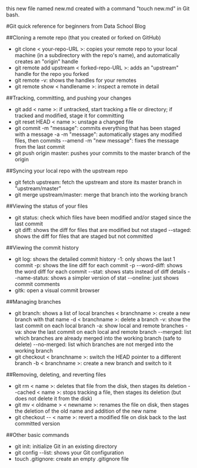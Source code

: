 this new file named new.md created with a command "touch new.md" in Git bash.

#Git quick reference for beginners from Data School Blog


##Cloning a remote repo (that you created or forked on GitHub)

   * git clone < your-repo-URL >: copies your remote repo to your local machine (in a subdirectory with the repo's name), and automatically creates an "origin" handle
   * git remote add upstream < forked-repo-URL >: adds an "upstream" handle for the repo you forked
   * git remote -v: shows the handles for your remotes
   * git remote show < handlename >: inspect a remote in detail

##Tracking, committing, and pushing your changes

   * git add < name >: if untracked, start tracking a file or directory; if tracked and modified, stage it for committing
   * git reset HEAD < name >: unstage a changed file
   * git commit -m "message": commits everything that has been staged with a message
        -a -m "message": automatically stages any modified files, then commits
        --amend -m "new message": fixes the message from the last commit
   * git push origin master: pushes your commits to the master branch of the origin

##Syncing your local repo with the upstream repo

   * git fetch upstream: fetch the upstream and store its master branch in "upstream/master"
   * git merge upstream/master: merge that branch into the working branch

##Viewing the status of your files

   * git status: check which files have been modified and/or staged since the last commit
   * git diff: shows the diff for files that are modified but not staged
        --staged: shows the diff for files that are staged but not committed

##Viewing the commit history

   * git log: shows the detailed commit history
        -1: only shows the last 1 commit
        -p: shows the line diff for each commit
        -p --word-diff: shows the word diff for each commit
        --stat: shows stats instead of diff details
        --name-status: shows a simpler version of stat
        --oneline: just shows commit comments
   * gitk: open a visual commit browser

##Managing branches

   * git branch: shows a list of local branches
        < branchname >: create a new branch with that name
        -d < branchname >: delete a branch
        -v: show the last commit on each local branch
        -a: show local and remote branches
        -va: show the last commit on each local and remote branch
        --merged: list which branches are already merged into the working branch (safe to delete)
        --no-merged: list which branches are not merged into the working branch
   * git checkout < branchname >: switch the HEAD pointer to a different branch
        -b < branchname >: create a new branch and switch to it

##Removing, deleting, and reverting files

   * git rm < name >: deletes that file from the disk, then stages its deletion
        --cached < name >: stops tracking a file, then stages its deletion (but does not delete it from the disk)
   * git mv < oldname > < newname >: renames the file on disk, then stages the deletion of the old name and addition of the new name
   * git checkout -- < name >: revert a modified file on disk back to the last committed version

##Other basic commands

   * git init: initialize Git in an existing directory
   * git config --list: shows your Git configuration
   * touch .gitignore: create an empty .gitignore file

